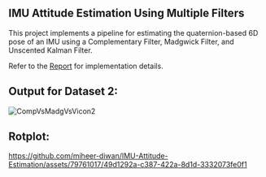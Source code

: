 ## IMU Attitude Estimation Using Multiple Filters
 This project implements a pipeline for estimating the quaternion-based 6D pose of an IMU using a Complementary Filter, Madgwick Filter, and Unscented Kalman Filter.

Refer to the [Report](Report.pdf) for implementation details.

## Output for Dataset 2:
![CompVsMadgVsVicon2](https://github.com/miheer-diwan/IMU-Attitude-Estimation/assets/79761017/75e0deff-e426-4272-97a9-da42f8f0d4a1)

## Rotplot:


https://github.com/miheer-diwan/IMU-Attitude-Estimation/assets/79761017/49d1292a-c387-422a-8d1d-3332073fe0f1



